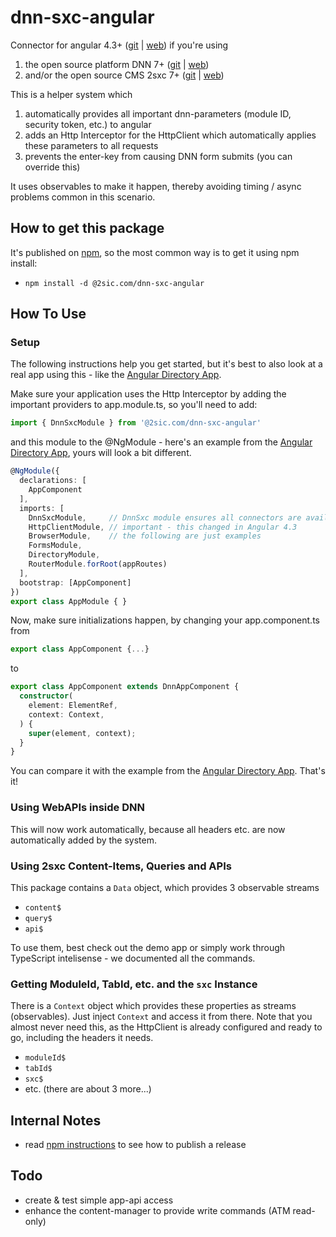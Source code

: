 # dnn-sxc-angular
Connector for angular 4.3+ ([git](https://github.com/angular/angular) | [web](https://angular.io/)) if you're using
1. the open source platform DNN 7+ ([git](https://github.com/dnnsoftware/Dnn.Platform) | [web](http://dnnsoftware.com/)) 
1. and/or the open source CMS 2sxc 7+ ([git](https://github.com/2sic/2sxc/) | [web](https://2sxc.org/)) 

This is a helper system which
1. automatically provides all important dnn-parameters (module ID, security token, etc.) to angular
2. adds an Http Interceptor for the HttpClient which automatically applies these parameters to all requests
3. prevents the enter-key from causing DNN form submits (you can override this)

It uses observables to make it happen, thereby avoiding timing / async problems common in this scenario. 

## How to get this package
It's published on [npm](https://www.npmjs.com/package/@2sic.com/dnn-sxc-angular), so the most common way is to get it using npm install:

* `npm install -d @2sic.com/dnn-sxc-angular`

## How To Use
### Setup
The following instructions help you get started, but it's best to also look at a real app using this - like the [Angular Directory App](https://github.com/2sic/app-directory-angular/).

Make sure your application uses the Http Interceptor by adding the important providers to app.module.ts, so you'll need to add:

```typescript
import { DnnSxcModule } from '@2sic.com/dnn-sxc-angular'
```  

and this module to the @NgModule - here's an example from the [Angular Directory App](https://github.com/2sic/app-directory-angular/blob/master/src/app/app.module.ts), yours will look a bit different.

```typescript
@NgModule({
  declarations: [
    AppComponent
  ],
  imports: [
    DnnSxcModule,     // DnnSxc module ensures all connectors are available
    HttpClientModule, // important - this changed in Angular 4.3
    BrowserModule,    // the following are just examples
    FormsModule,
    DirectoryModule,
    RouterModule.forRoot(appRoutes)
  ],
  bootstrap: [AppComponent]
})
export class AppModule { }
```

Now, make sure initializations happen, by changing your app.component.ts from

```typescript
export class AppComponent {...}
```  
to  

```typescript
export class AppComponent extends DnnAppComponent {
  constructor(
    element: ElementRef,
    context: Context,
  ) {
    super(element, context);
  }
}
```

You can compare it with the example from the [Angular Directory App](https://github.com/2sic/app-directory-angular/blob/master/src/app/app.component.ts). That's it!

### Using WebAPIs inside DNN
This will now work automatically, because all headers etc. are now automatically added by the system. 

### Using 2sxc Content-Items, Queries and APIs
This package contains a `Data` object, which provides 3 observable streams

* `content$`
* `query$`
* `api$`

To use them, best check out the demo app or simply work through TypeScript intelisense - we documented all the commands. 

### Getting ModuleId, TabId, etc. and the `sxc` Instance
There is a `Context` object which provides these properties as streams (observables). Just inject `Context` and access it from there. Note that you almost never need this, as the HttpClient is already configured and ready to go, including the headers it needs. 

* `moduleId$`
* `tabId$`
* `sxc$`
* etc. (there are about 3 more...)


## Internal Notes
* read [npm instructions](npm-instructions) to see how to publish a release

## Todo
* create & test simple app-api access
* enhance the content-manager to provide write commands (ATM read-only)